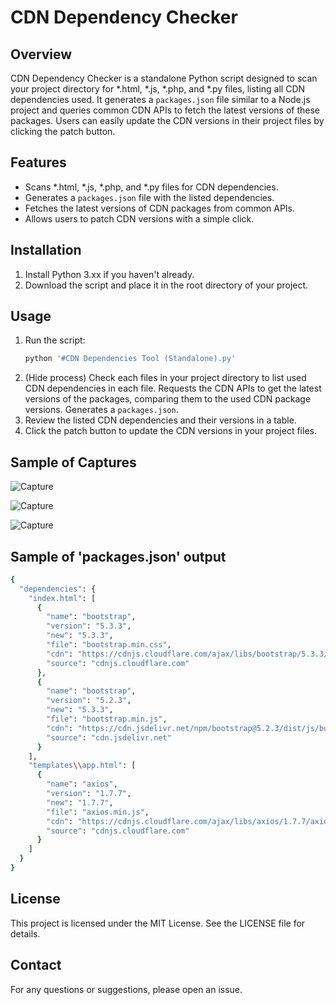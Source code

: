 # CDN Dependency Checker

## Overview
CDN Dependency Checker is a standalone Python script designed to scan your project directory for *.html, *.js, *.php, and *.py files, listing all CDN dependencies used. It generates a `packages.json` file similar to a Node.js project and queries common CDN APIs to fetch the latest versions of these packages. Users can easily update the CDN versions in their project files by clicking the patch button.

## Features
- Scans *.html, *.js, *.php, and *.py files for CDN dependencies.
- Generates a `packages.json` file with the listed dependencies.
- Fetches the latest versions of CDN packages from common APIs.
- Allows users to patch CDN versions with a simple click.

## Installation
1. Install Python 3.xx if you haven't already.
2. Download the script and place it in the root directory of your project.

## Usage
1. Run the script:
    ```bash
    python '#CDN Dependencies Tool (Standalone).py'
    ```
2. (Hide process) Check each files in your project directory to list used CDN dependencies in each file. Requests the CDN APIs to get the latest versions of the packages, comparing them to the used CDN package versions. Generates a `packages.json`.
3. Review the listed CDN dependencies and their versions in a table.
4. Click the patch button to update the CDN versions in your project files.


## Sample of Captures

![Capture](https://raw.githubusercontent.com/Mending-Electronics/CDN-Dependencies-Tool-Standalone-Python-Script/main/captures/capture1.png "Capture")

![Capture](https://raw.githubusercontent.com/Mending-Electronics/CDN-Dependencies-Tool-Standalone-Python-Script/main/captures/capture2.png "Capture")

![Capture](https://raw.githubusercontent.com/Mending-Electronics/CDN-Dependencies-Tool-Standalone-Python-Script/main/captures/capture3.png "Capture")

## Sample of 'packages.json' output
```bash
{
  "dependencies": {
    "index.html": [
      {
        "name": "bootstrap",
        "version": "5.3.3",
        "new": "5.3.3",
        "file": "bootstrap.min.css",
        "cdn": "https://cdnjs.cloudflare.com/ajax/libs/bootstrap/5.3.3/css/bootstrap.min.css",
        "source": "cdnjs.cloudflare.com"
      },
      {
        "name": "bootstrap",
        "version": "5.2.3",
        "new": "5.3.3",
        "file": "bootstrap.min.js",
        "cdn": "https://cdn.jsdelivr.net/npm/bootstrap@5.2.3/dist/js/bootstrap.min.js",
        "source": "cdn.jsdelivr.net"
      }
    ],
    "templates\\app.html": [
      {
        "name": "axios",
        "version": "1.7.7",
        "new": "1.7.7",
        "file": "axios.min.js",
        "cdn": "https://cdnjs.cloudflare.com/ajax/libs/axios/1.7.7/axios.min.js",
        "source": "cdnjs.cloudflare.com"
      }
    ]
  }
}
```



## License
This project is licensed under the MIT License. See the LICENSE file for details.

## Contact
For any questions or suggestions, please open an issue.
